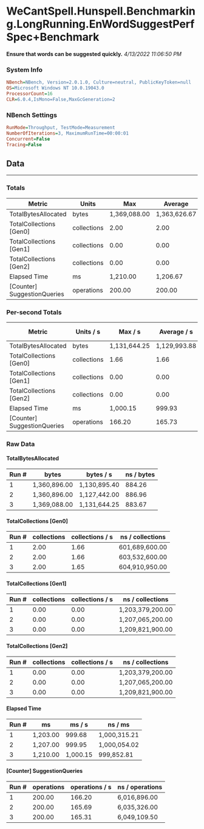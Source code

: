 ﻿# WeCantSpell.Hunspell.Benchmarking.LongRunning.EnWordSuggestPerfSpec+Benchmark
__Ensure that words can be suggested quickly.__
_4/13/2022 11:06:50 PM_
### System Info
```ini
NBench=NBench, Version=2.0.1.0, Culture=neutral, PublicKeyToken=null
OS=Microsoft Windows NT 10.0.19043.0
ProcessorCount=16
CLR=6.0.4,IsMono=False,MaxGcGeneration=2
```

### NBench Settings
```ini
RunMode=Throughput, TestMode=Measurement
NumberOfIterations=3, MaximumRunTime=00:00:01
Concurrent=False
Tracing=False
```

## Data
-------------------

### Totals
|          Metric |           Units |             Max |         Average |             Min |          StdDev |
|---------------- |---------------- |---------------- |---------------- |---------------- |---------------- |
|TotalBytesAllocated |           bytes |    1,369,088.00 |    1,363,626.67 |    1,360,896.00 |        4,729.65 |
|TotalCollections [Gen0] |     collections |            2.00 |            2.00 |            2.00 |            0.00 |
|TotalCollections [Gen1] |     collections |            0.00 |            0.00 |            0.00 |            0.00 |
|TotalCollections [Gen2] |     collections |            0.00 |            0.00 |            0.00 |            0.00 |
|    Elapsed Time |              ms |        1,210.00 |        1,206.67 |        1,203.00 |            3.51 |
|[Counter] SuggestionQueries |      operations |          200.00 |          200.00 |          200.00 |            0.00 |

### Per-second Totals
|          Metric |       Units / s |         Max / s |     Average / s |         Min / s |      StdDev / s |
|---------------- |---------------- |---------------- |---------------- |---------------- |---------------- |
|TotalBytesAllocated |           bytes |    1,131,644.25 |    1,129,993.88 |    1,127,442.00 |        2,241.49 |
|TotalCollections [Gen0] |     collections |            1.66 |            1.66 |            1.65 |            0.00 |
|TotalCollections [Gen1] |     collections |            0.00 |            0.00 |            0.00 |            0.00 |
|TotalCollections [Gen2] |     collections |            0.00 |            0.00 |            0.00 |            0.00 |
|    Elapsed Time |              ms |        1,000.15 |          999.93 |          999.68 |            0.23 |
|[Counter] SuggestionQueries |      operations |          166.20 |          165.73 |          165.31 |            0.44 |

### Raw Data
#### TotalBytesAllocated
|           Run # |           bytes |       bytes / s |      ns / bytes |
|---------------- |---------------- |---------------- |---------------- |
|               1 |    1,360,896.00 |    1,130,895.40 |          884.26 |
|               2 |    1,360,896.00 |    1,127,442.00 |          886.96 |
|               3 |    1,369,088.00 |    1,131,644.25 |          883.67 |

#### TotalCollections [Gen0]
|           Run # |     collections | collections / s |ns / collections |
|---------------- |---------------- |---------------- |---------------- |
|               1 |            2.00 |            1.66 |  601,689,600.00 |
|               2 |            2.00 |            1.66 |  603,532,600.00 |
|               3 |            2.00 |            1.65 |  604,910,950.00 |

#### TotalCollections [Gen1]
|           Run # |     collections | collections / s |ns / collections |
|---------------- |---------------- |---------------- |---------------- |
|               1 |            0.00 |            0.00 |1,203,379,200.00 |
|               2 |            0.00 |            0.00 |1,207,065,200.00 |
|               3 |            0.00 |            0.00 |1,209,821,900.00 |

#### TotalCollections [Gen2]
|           Run # |     collections | collections / s |ns / collections |
|---------------- |---------------- |---------------- |---------------- |
|               1 |            0.00 |            0.00 |1,203,379,200.00 |
|               2 |            0.00 |            0.00 |1,207,065,200.00 |
|               3 |            0.00 |            0.00 |1,209,821,900.00 |

#### Elapsed Time
|           Run # |              ms |          ms / s |         ns / ms |
|---------------- |---------------- |---------------- |---------------- |
|               1 |        1,203.00 |          999.68 |    1,000,315.21 |
|               2 |        1,207.00 |          999.95 |    1,000,054.02 |
|               3 |        1,210.00 |        1,000.15 |      999,852.81 |

#### [Counter] SuggestionQueries
|           Run # |      operations |  operations / s | ns / operations |
|---------------- |---------------- |---------------- |---------------- |
|               1 |          200.00 |          166.20 |    6,016,896.00 |
|               2 |          200.00 |          165.69 |    6,035,326.00 |
|               3 |          200.00 |          165.31 |    6,049,109.50 |


